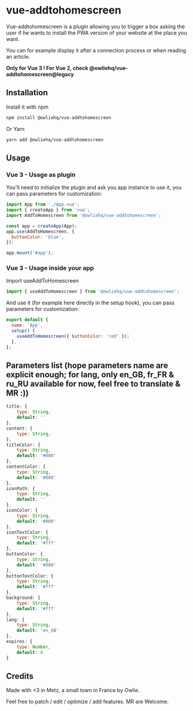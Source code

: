 # vue-addtohomescreen

Vue-addtohomescreen is a plugin allowing you to trigger a box asking the user if he wants to install the PWA version of your website at the place you want.

You can for example display it after a connection process or when reading an article.

**Only for Vue 3 ! For Vue 2, check @owliehq/vue-addtohomescreen@legacy**

## Installation

Install it with npm

```bash
npm install @owliehq/vue-addtohomescreen
```

Or Yarn

```bash
yarn add @owliehq/vue-addtohomescreen
```

## Usage

### Vue 3 - Usage as plugin

You'll need to initialize the plugin and ask you app instance to use it, you can pass parameters for customization:

```javascript
import App from './App.vue';
import { createApp } from 'vue';
import AddToHomescreen from '@owliehq/vue-addtohomescreen';

const app = createApp(App);
app.use(AddToHomescreen, {
  buttonColor: 'blue',
});

app.mount('#app');
```

### Vue 3 - Usage inside your app

Import useAddToHomescreen

```javascript
import { useAddToHomescreen } from '@owliehq/vue-addtohomescreen';
```

And use it (for example here directly in the setup hook), you can pass parameters for customization:

```javascript
export default {
  name: 'App',
  setup() {
    useAddToHomescreen({ buttonColor: 'red' });
  },
};
```

## Parameters list (hope parameters name are explicit enough; for lang, only en_GB, fr_FR & ru_RU available for now, feel free to translate & MR :))

```javascript
title: {
	type: String,
	default: ''
},
content: {
	type: String,
},
titleColor: {
	type: String,
	default: '#000'
},
contentColor: {
	type: String,
	default: '#000'
},
iconPath: {
	type: String,
	default: ''
},
iconColor: {
	type: String,
	default: '#000'
},
iconTextColor: {
	type: String,
	default: '#fff'
},
buttonColor: {
	type: String,
	default: '#000'
},
buttonTextColor: {
	type: String,
	default: '#fff'
},
background: {
	type: String,
	default: '#fff'
},
lang: {
	type: String,
	default: 'en_GB'
},
expires: {
	type: Number,
	default: 8
}

```

## Credits

Made with <3 in Metz, a small town in France by Owlie.

Feel free to patch / edit / optimize / add features. MR are Welcome.

